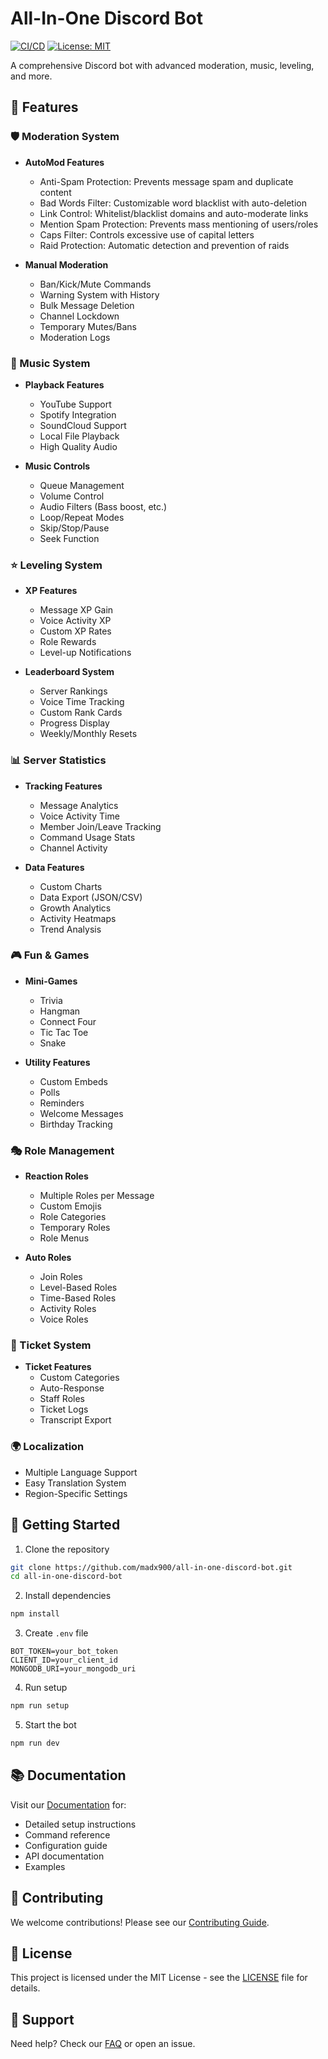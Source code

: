 # All-In-One Discord Bot

[![CI/CD](https://github.com/madx900/all-in-one-discord-bot/actions/workflows/ci.yml/badge.svg)](https://github.com/MADX900/all-in-one-discord-bot/actions/workflows/ci.yml)
[![License: MIT](https://img.shields.io/badge/License-MIT-yellow.svg)](https://opensource.org/licenses/MIT)

A comprehensive Discord bot with advanced moderation, music, leveling, and more.

## 🌟 Features

### 🛡️ Moderation System
- **AutoMod Features**
  - Anti-Spam Protection: Prevents message spam and duplicate content
  - Bad Words Filter: Customizable word blacklist with auto-deletion
  - Link Control: Whitelist/blacklist domains and auto-moderate links
  - Mention Spam Protection: Prevents mass mentioning of users/roles
  - Caps Filter: Controls excessive use of capital letters
  - Raid Protection: Automatic detection and prevention of raids

- **Manual Moderation**
  - Ban/Kick/Mute Commands
  - Warning System with History
  - Bulk Message Deletion
  - Channel Lockdown
  - Temporary Mutes/Bans
  - Moderation Logs

### 🎵 Music System
- **Playback Features**
  - YouTube Support
  - Spotify Integration
  - SoundCloud Support
  - Local File Playback
  - High Quality Audio

- **Music Controls**
  - Queue Management
  - Volume Control
  - Audio Filters (Bass boost, etc.)
  - Loop/Repeat Modes
  - Skip/Stop/Pause
  - Seek Function

### ⭐ Leveling System
- **XP Features**
  - Message XP Gain
  - Voice Activity XP
  - Custom XP Rates
  - Role Rewards
  - Level-up Notifications

- **Leaderboard System**
  - Server Rankings
  - Voice Time Tracking
  - Custom Rank Cards
  - Progress Display
  - Weekly/Monthly Resets

### 📊 Server Statistics
- **Tracking Features**
  - Message Analytics
  - Voice Activity Time
  - Member Join/Leave Tracking
  - Command Usage Stats
  - Channel Activity

- **Data Features**
  - Custom Charts
  - Data Export (JSON/CSV)
  - Growth Analytics
  - Activity Heatmaps
  - Trend Analysis

### 🎮 Fun & Games
- **Mini-Games**
  - Trivia
  - Hangman
  - Connect Four
  - Tic Tac Toe
  - Snake

- **Utility Features**
  - Custom Embeds
  - Polls
  - Reminders
  - Welcome Messages
  - Birthday Tracking

### 🎭 Role Management
- **Reaction Roles**
  - Multiple Roles per Message
  - Custom Emojis
  - Role Categories
  - Temporary Roles
  - Role Menus

- **Auto Roles**
  - Join Roles
  - Level-Based Roles
  - Time-Based Roles
  - Activity Roles
  - Voice Roles

### 🎫 Ticket System
- **Ticket Features**
  - Custom Categories
  - Auto-Response
  - Staff Roles
  - Ticket Logs
  - Transcript Export

### 🌍 Localization
- Multiple Language Support
- Easy Translation System
- Region-Specific Settings

## 🚀 Getting Started

1. Clone the repository
```bash
git clone https://github.com/madx900/all-in-one-discord-bot.git
cd all-in-one-discord-bot
```

2. Install dependencies
```bash
npm install
```

3. Create `.env` file
```env
BOT_TOKEN=your_bot_token
CLIENT_ID=your_client_id
MONGODB_URI=your_mongodb_uri
```

4. Run setup
```bash
npm run setup
```

5. Start the bot
```bash
npm run dev
```

## 📚 Documentation

Visit our [Documentation](https://madx900.github.io/all-in-one-discord-bot/) for:
- Detailed setup instructions
- Command reference
- Configuration guide
- API documentation
- Examples

## 🤝 Contributing

We welcome contributions! Please see our [Contributing Guide](CONTRIBUTING.md).

## 📄 License

This project is licensed under the MIT License - see the [LICENSE](LICENSE) file for details.

## 🔧 Support

Need help? Check our [FAQ](docs/wiki/FAQ.md) or open an issue.
